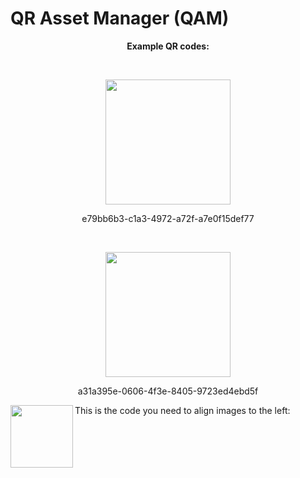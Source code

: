 # QR Asset Manager (QAM)

<p align="center"><b>Example QR codes:</b></p>
<br>
<p align="center"><img width="200" height="200" src="https://anw42.github.io/qam/examples/e79bb6b3-c1a3-4972-a72f-a7e0f15def77.png"></p>
<p align="center">e79bb6b3-c1a3-4972-a72f-a7e0f15def77</p>
<br>
<p align="center"><img width="200" height="200" src="https://anw42.github.io/qam/examples/a31a395e-0606-4f3e-8405-9723ed4ebd5f.png"></p>
<p align="center">a31a395e-0606-4f3e-8405-9723ed4ebd5f</p>


<img align="left" width="100" height="100" src="http://www.fillmurray.com/100/100">

This is the code you need to align images to the left:
